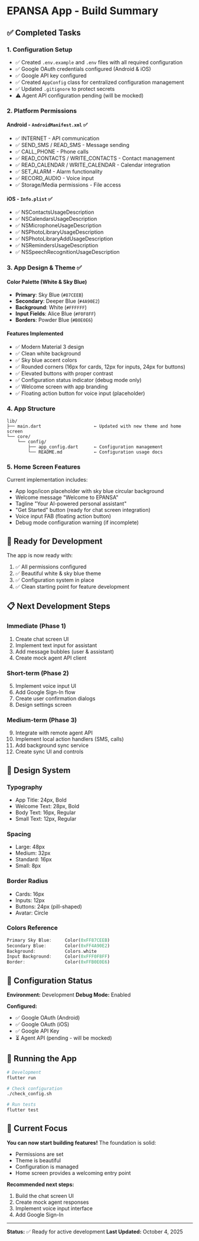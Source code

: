 # EPANSA App - Build Summary

## ✅ Completed Tasks

### 1. Configuration Setup
- ✅ Created `.env.example` and `.env` files with all required configuration
- ✅ Google OAuth credentials configured (Android & iOS)
- ✅ Google API key configured
- ✅ Created `AppConfig` class for centralized configuration management
- ✅ Updated `.gitignore` to protect secrets
- ⚠️ Agent API configuration pending (will be mocked)

### 2. Platform Permissions

#### Android - `AndroidManifest.xml` ✅
- ✅ INTERNET - API communication
- ✅ SEND_SMS / READ_SMS - Message sending
- ✅ CALL_PHONE - Phone calls
- ✅ READ_CONTACTS / WRITE_CONTACTS - Contact management
- ✅ READ_CALENDAR / WRITE_CALENDAR - Calendar integration
- ✅ SET_ALARM - Alarm functionality
- ✅ RECORD_AUDIO - Voice input
- ✅ Storage/Media permissions - File access

#### iOS - `Info.plist` ✅
- ✅ NSContactsUsageDescription
- ✅ NSCalendarsUsageDescription
- ✅ NSMicrophoneUsageDescription
- ✅ NSPhotoLibraryUsageDescription
- ✅ NSPhotoLibraryAddUsageDescription
- ✅ NSRemindersUsageDescription
- ✅ NSSpeechRecognitionUsageDescription

### 3. App Design & Theme ✅

#### Color Palette (White & Sky Blue)
- **Primary**: Sky Blue (`#87CEEB`)
- **Secondary**: Deeper Blue (`#4A90E2`)
- **Background**: White (`#FFFFFF`)
- **Input Fields**: Alice Blue (`#F0F8FF`)
- **Borders**: Powder Blue (`#B0E0E6`)

#### Features Implemented
- ✅ Modern Material 3 design
- ✅ Clean white background
- ✅ Sky blue accent colors
- ✅ Rounded corners (16px for cards, 12px for inputs, 24px for buttons)
- ✅ Elevated buttons with proper contrast
- ✅ Configuration status indicator (debug mode only)
- ✅ Welcome screen with app branding
- ✅ Floating action button for voice input (placeholder)

### 4. App Structure

```
lib/
├── main.dart                    ← Updated with new theme and home screen
└── core/
    └── config/
        ├── app_config.dart      ← Configuration management
        └── README.md            ← Configuration usage docs
```

### 5. Home Screen Features

Current implementation includes:
- App logo/icon placeholder with sky blue circular background
- Welcome message "Welcome to EPANSA"
- Tagline "Your AI-powered personal assistant"
- "Get Started" button (ready for chat screen integration)
- Voice input FAB (floating action button)
- Debug mode configuration warning (if incomplete)

## 🚀 Ready for Development

The app is now ready with:
1. ✅ All permissions configured
2. ✅ Beautiful white & sky blue theme
3. ✅ Configuration system in place
4. ✅ Clean starting point for feature development

## 📋 Next Development Steps

### Immediate (Phase 1)
1. Create chat screen UI
2. Implement text input for assistant
3. Add message bubbles (user & assistant)
4. Create mock agent API client

### Short-term (Phase 2)
5. Implement voice input UI
6. Add Google Sign-In flow
7. Create user confirmation dialogs
8. Design settings screen

### Medium-term (Phase 3)
9. Integrate with remote agent API
10. Implement local action handlers (SMS, calls)
11. Add background sync service
12. Create sync UI and controls

## 🎨 Design System

### Typography
- App Title: 24px, Bold
- Welcome Text: 28px, Bold
- Body Text: 16px, Regular
- Small Text: 12px, Regular

### Spacing
- Large: 48px
- Medium: 32px
- Standard: 16px
- Small: 8px

### Border Radius
- Cards: 16px
- Inputs: 12px
- Buttons: 24px (pill-shaped)
- Avatar: Circle

### Colors Reference
```dart
Primary Sky Blue:     Color(0xFF87CEEB)
Secondary Blue:       Color(0xFF4A90E2)
Background:           Colors.white
Input Background:     Color(0xFFF0F8FF)
Border:               Color(0xFFB0E0E6)
```

## 🔧 Configuration Status

**Environment:** Development
**Debug Mode:** Enabled

**Configured:**
- ✅ Google OAuth (Android)
- ✅ Google OAuth (iOS)
- ✅ Google API Key
- ⏳ Agent API (pending - will be mocked)

## 📱 Running the App

```bash
# Development
flutter run

# Check configuration
./check_config.sh

# Run tests
flutter test
```

## 🎯 Current Focus

**You can now start building features!** The foundation is solid:
- Permissions are set
- Theme is beautiful
- Configuration is managed
- Home screen provides a welcoming entry point

**Recommended next steps:**
1. Build the chat screen UI
2. Create mock agent responses
3. Implement voice input interface
4. Add Google Sign-In

---

**Status:** ✅ Ready for active development
**Last Updated:** October 4, 2025
